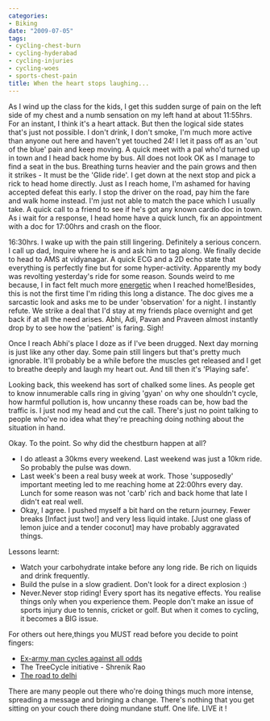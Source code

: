 ```yaml
---
categories:
- Biking
date: "2009-07-05"
tags:
- cycling-chest-burn
- cycling-hyderabad
- cycling-injuries
- cycling-woes
- sports-chest-pain
title: When the heart stops laughing...
---
```


As I wind up the class for the kids, I get this sudden surge of pain on the left side of my chest and a numb sensation on my left hand at about 11:55hrs. For an instant, I think it's a heart attack. But then the logical side states that's just not possible. I don't drink, I don't smoke, I'm much more active than anyone out here and haven't yet touched 24! I let it pass off as an 'out of the blue' pain and keep moving. A quick meet with a pal who'd turned up in town and I head back home by bus. All does not look OK as I manage to find a seat in the bus. Breathing turns heavier and the pain grows and then it strikes - It must be the 'Glide ride'. I get down at the next stop and pick a rick to head home directly. Just as I reach home, I'm ashamed for having accepted defeat this early. I stop the driver on the road, pay him the fare and walk home instead. I'm just not able to match the pace which I usually take. A quick call to a friend to see if he's got any known cardio doc in town. As i wait for a response, I head home have a quick lunch, fix an appointment with a doc for 17:00hrs and crash on the floor.

16:30hrs. I wake up with the pain still lingering. Definitely a serious concern. I call up dad, Inquire where he is and ask him to tag along. We finally decide to head to AMS at vidyanagar. A quick ECG and a 2D echo state that everything is perfectly fine but for some hyper-activity. Apparently my body was revolting yesterday's ride for some reason. Sounds weird to me because, I in fact felt much more [energetic](http://twitter.com/sriperinkulam/status/2454390122) when I reached home!Besides, this is not the first time I'm riding this long a distance. The doc gives me a sarcastic look and asks me to be under 'observation' for a night. I instantly refute. We strike a deal that I'd stay at my friends place overnight and get back if at all the need arises. Abhi, Adi, Pavan and Praveen almost instantly drop by to see how the 'patient' is faring. Sigh!

Once I reach Abhi's place I doze as if I've been drugged. Next day morning is just like any other day. Some pain still lingers but that's pretty much ignorable. It'll probably be a while before the muscles get released and I get to breathe deeply and laugh my heart out. And till then it's 'Playing safe'.

Looking back, this weekend has sort of chalked some lines. As people get to know innumerable calls ring in giving 'gyan' on why one shouldn't cycle, how harmful pollution is, how uncanny these roads can be, how bad the traffic is. I just nod my head and cut the call. There's just no point talking to people who've no idea what they're preaching doing nothing about the situation in hand.

Okay. To the point. So why did the chestburn happen at all?

- I do atleast a 30kms every weekend. Last weekend was just a 10km ride. So probably the pulse was down.
- Last week's been a real busy week at work. Those 'supposedly' important meeting led to me reaching home at 22:00hrs every day. Lunch for some reason was not 'carb' rich and back home that late I didn't eat real well.
- Okay, I agree. I pushed myself a bit hard on the return journey. Fewer breaks \[Infact just two!\] and very less liquid intake. \[Just one glass of lemon juice and a tender coconut\] may have probably aggravated things.

Lessons learnt:

- Watch your carbohydrate intake before any long ride. Be rich on liquids and drink frequently.
- Build the pulse in a slow gradient. Don't look for a direct explosion :)
- Never.Never stop riding! Every sport has its negative effects. You realise things only when you experience them. People don't make an issue of sports injury due to tennis, cricket or golf. But when it comes to cycling, it becomes a BIG issue.

For others out here,things you MUST read before you decide to point fingers:

- [Ex-army man cycles against all odds](http://www.deccanherald.com/content/11068/ex-army-man-cycles-against.html)
- The TreeCycle initiative - Shrenik Rao
- [The road to delhi](http://theroadtodelhi.wordpress.com/the-cause/)

There are many people out there who're doing things much more intense, spreading a message and bringing a change. There's nothing that you get sitting on your couch there doing mundane stuff. One life. LIVE it !
